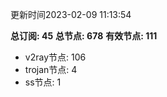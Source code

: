 更新时间2023-02-09 11:13:54

**总订阅: 45**
**总节点: 678**
**有效节点: 111**
- v2ray节点: 106
- trojan节点: 4
- ss节点: 1
